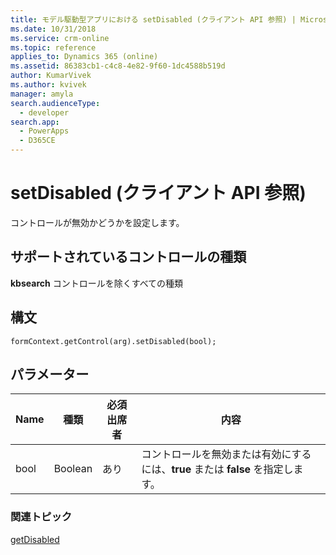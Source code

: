 ```yaml
---
title: モデル駆動型アプリにおける setDisabled (クライアント API 参照) | MicrosoftDocs
ms.date: 10/31/2018
ms.service: crm-online
ms.topic: reference
applies_to: Dynamics 365 (online)
ms.assetid: 86383cb1-c4c8-4e82-9f60-1dc4588b519d
author: KumarVivek
ms.author: kvivek
manager: amyla
search.audienceType:
  - developer
search.app:
  - PowerApps
  - D365CE
---
```

# <a name="setdisabled-client-api-reference"></a>setDisabled (クライアント API 参照)



コントロールが無効かどうかを設定します。

## <a name="control-types-supported"></a>サポートされているコントロールの種類

**kbsearch** コントロールを除くすべての種類

## <a name="syntax"></a>構文

`formContext.getControl(arg).setDisabled(bool);`

## <a name="parameter"></a>パラメーター

|Name|種類​​|必須出席者|内容|
|--|--|--|--|
|bool|Boolean|あり|コントロールを無効または有効にするには、**true** または **false** を指定します。|

### <a name="related-topics"></a>関連トピック

[getDisabled](getDisabled.md)



